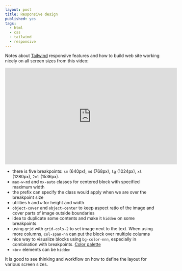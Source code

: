 ```yaml
---
layout: post
title: Responsive design
published: yes
tags:
  - html
  - css
  - tailwind
  - responsive
---
```

Notes about [Tailwind][1] responsive features and how to build web site working nicely on all screen sizes from this video:

<iframe width="560" height="315" src="https://www.youtube.com/embed/hX1zUdj4Dw4" title="YouTube video player" frameborder="0" allow="accelerometer; autoplay; clipboard-write; encrypted-media; gyroscope; picture-in-picture" allowfullscreen></iframe>

 - there is five breakpoints: `sm` (640px), `md` (768px), `lg` (1024px), `xl` (1280px), `2xl` (1536px). 
 - `max-w-md` and `mx-auto` classes for centered block with specified maximum width
 - the prefix can specify the class would apply when we are over the breakpoint size
 - utilities `h` and `w` for height and width
 - `object-cover` and `object-center` to keep aspect ratio of the image and cover parts of image outside boundaries
 - idea to duplicate some contents and make it `hidden` on some breakpoints
 - using `grid` with `grid-cols-2` to set image next to the text. When using more columns, `col-span-nn` can put the block over multiple columns
 - nice way to visualize blocks using `bg-color-nnn`, especially in combination with breakpoints. [Color palette][2]
 - `<br>` elements can be `hidden`

It is good to see thinking and workflow on how to define the layout for various screen sizes.
 
[1]: https://tailwindcss.com
[2]: https://tailwindcss.com/docs/customizing-colors